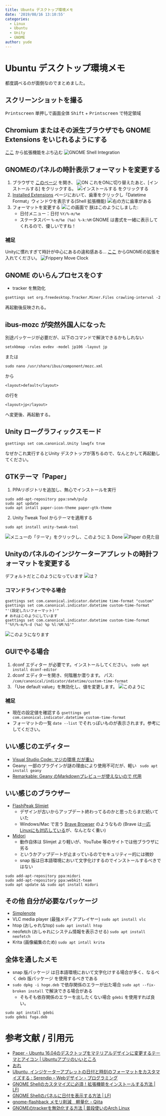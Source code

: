 ```yaml
---
title: Ubuntu デスクトップ環境メモ
date: '2019/08/16 13:10:55'
categories:
  - Linux
  - Ubuntu
  - Unity
  - GNOME
author: yude
---
```


# Ubuntu デスクトップ環境メモ
都度調べるのが面倒なのでまとめました。

<!--more-->

## スクリーンショットを撮る
<kbd>Printscreen</kbd> 単押しで画面全体
<kbd>Shift</kbd> + <kbd>Printscreen</kbd> で特定領域

## Chromium またはその派生ブラウザでも GNOME Extensions をいじれるようにする
[ここ](https://chrome.google.com/webstore/detail/gnome-shell-integration/gphhapmejobijbbhgpjhcjognlahblep) から拡張機能をぶち込む
![GNOME Shell Integration](https://i.imgur.com/M2FtlA9.png)

## GNOMEのパネルの時計表示フォーマットを変更する
1. ブラウザで [このページ](https://extensions.gnome.org/extension/1173/datetime-format/) を開き、
![ON](https://i.imgur.com/3QKcR6C.png)
これをONに切り替えたあと、[インストールする] をクリックする。
![インストールする をクリックする](https://i.imgur.com/HrTbgd2.png)
2. [Installed Extensions](https://extensions.gnome.org/local/) ページにおいて、歯車をクリックし「Datetime Format」ウィンドウを表示する(Shell 拡張機能)
![右の方に歯車がある](https://i.imgur.com/RNron66.png)
3. フォーマットを変更する
![この画面で](https://i.imgur.com/QyHGmQf.png)
朕はこのようにしました:
	* 日付メニュー：日付 `%Y/%-m/%e`
	* ステータスバー `%-m/%e (%a) %-k:%M`
GNOME は書式を一緒に表示してくれるので、優しいですね！
### 補足
Unityに慣れすぎて時計が中心にあるの違和感ある...
[ここ](https://extensions.gnome.org/extension/2/move-clock/) からGNOMEの拡張を入れてください。
![Frippery Move Clock](https://i.imgur.com/zfmcRgj.png)

## GNOME のいらんプロセスを○す
* tracker を無効化
```
gsettings set org.freedesktop.Tracker.Miner.Files crawling-interval -2
```
再起動後反映される。

## ibus-mozc が突然外国人になった
別途パッケージが必要だが、以下のコマンドで解決できるかもしれない
```
setxkbmap -rules evdev -model jp106 -layout jp
```
または
```
sudo nano /usr/share/ibus/component/mozc.xml
```
から
```
<layout>default</layout>
```
の行を
```
<layout>jp</layout>
```
へ変更後、再起動する。

## Unity ローグラフィックスモード
```
gsettings set com.canonical.Unity lowgfx true
```
なぜかこれ実行するとUnity デスクトップが落ちるので、なんとかして再起動してください。

## GTKテーマ「Paper」
1. PPAリポジトリを追加し、無心でインストールを実行
```
sudo add-apt-repository ppa:snwh/pulp
sudo apt update
sudo apt intall paper-icon-theme paper-gtk-theme
```
2. Unity Tweak Tool からテーマを適用する
```
sudo apt install unity-tweak-tool
```
![メニューの「テーマ」をクリックし、このように](https://i.imgur.com/yyDbsRL.png)
3. Done
![Paper の見た目](https://i.imgur.com/RritBT0.png)

## Unityのパネルのインジケーターアプレットの時計フォーマットを変更する
デフォルトだとこのようになっています
![は？](https://i.imgur.com/ykS1odn.png)

### コマンドラインでやる場合
```
gsettings set com.canonical.indicator.datetime time-format "custom"
gsettings set com.canonical.indicator.datetime custom-time-format "'(設定したいフォーマット)'"
# おれはこのようにしています
gsettings set com.canonical.indicator.datetime custom-time-format "'%Y/%-m/%-d (%a) %p %l:%M:%S'"
```
![このようになります](https://i.imgur.com/yhpwIjf.png)

## GUIでやる場合
1. dconf エディター が必要です。インストールしてください。
`sudo apt install dconf-editor`
2. dconf エディターを開き、何階層か潜ります。
パス: `/com/canonical/indicator/datetime/custom-time-format`
3. 「Use default value」を無効化し、値を変更します。
![このように](https://i.imgur.com/iZzAfgm.png)
### 補足
* 現在の設定値を確認する
`gsettings get com.canonical.indicator.datetime custom-time-format`
* フォーマットの一覧
`date --list` でそれっぽいものが表示されます。参考にしてください。

## いい感じのエディター
* [Visual Studio Code: マジの環境 だが重い](https://code.visualstudio.com/download)
* Geany: 一部のプラグインが謎の理由により使用不可だが、軽い
` sudo apt install geany`
* [Remarkable: Geany のMarkdownプレビューが使えないので 代用](https://remarkableapp.github.io/linux/download.html)

## いい感じのブラウザー
* [FlashPeak Slimjet](https://www.slimjet.com/jp/)
	* デザインが古いからアップデート終わってるのかと思ったらまだ続いていた
	* Windows/Mac で言う [Brave Browser](https://brave.com/ja/) のようなもの (Brave は[一応Linuxにも対応している](https://brave.com/download/)が、なんとなく重い)
* [Midori](https://www.midori-browser.org/download/ubuntu/)
	* 動作自体は Slimjet より軽いが、YouTube 等のサイトでは他ブラウザに劣る
	* というかアップデートが止まっているのでセキュリティー的には微妙
	* snap 版は日本語環境において文字化けするのでインストールするべきではない
```
sudo add-apt-repository ppa:midori
sudo add-apt-repository ppa:webkit-team
sudo apt update && sudo apt install midori
```

## その他 自分が必要なパッケージ
* [Simplenote](https://github.com/Automattic/simplenote-electron/releases)
* VLC media player (最強メディアプレイヤー)
`sudo apt install vlc`
* htop (おしゃれなtop)
`sudo apt install htop`
* neofetch (おしゃれにシステム情報を表示させる)
`sudo apt install neofetch`
* Krita (画像編集のため)
`sudo apt intall krita`

## 全体を通したメモ
* snap 版パッケージ は日本語環境において文字化けする場合が多く、なるべく deb 版パッケージ を使用するべきである
* `sudo dpkg -i hoge.deb` で依存関係のエラーが出た場合
`sudo apt --fix-broken install` で解決できる場合がある
	* そもそも依存関係のエラーを出したくない場合
	`gdebi` を使用すれば良い。
```
sudo apt install gdebi
sudo gdebi fuga.deb
```

# 参考文献 / 引用元
* [Paper - Ubuntu 16.04のデスクトップをマテリアルデザインに変更するテーマとアイコン | Ubuntuアプリのいいところ](https://ubuntuapps.net/blog-entry-846.html)
* [おれ](https://twitter.com/yudete)
* [Ubuntu, インジケーターアプレットの日付と時刻のフォーマットをカスタマイズする : Serendip – Webデザイン・プログラミング](https://www.serendip.ws/archives/6100)
* [GNOME Shellのカスタマイズに必須！拡張機能をインストールする方法 | LFI](https://linuxfan.info/setup-gnome-shell-extensions)
* [GNOME Shellのパネルに日付を表示する方法 | LFI](https://linuxfan.info/gnome-shell-clock-show-date)
* [gnome-flashback メモリ削減　軽量化 - Qiita](https://qiita.com/fygar256/items/57d632635429d9ba6bb5)
* [GNOMEのtrackerを無効化する方法 | 普段使いのArch Linux](https://www.archlinux.site/2018/07/gnometracker.html)